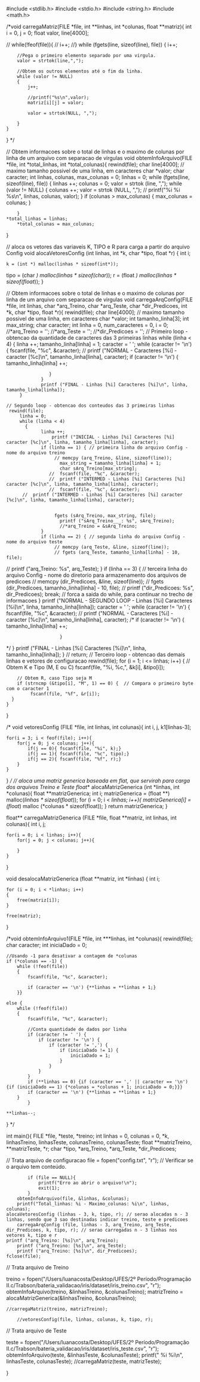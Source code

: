 #include <stdlib.h>
#include <stdio.h>
#include <string.h>
#include <math.h>


/*void carregaMatriz(FILE *file, int **linhas, int *colunas, float **matriz){
    int i = 0, j = 0;
    float valor, line[4000];

   // while(!feof(file)){
     //   i++;
//}
    while (fgets(line, sizeof(line), file))
    {
        i++;

        //Pega o primeiro elemento separado por uma virgula.
        valor = strtok(line,",");

        //Obtem os outros elementos até o fim da linha.
        while (valor != NULL)
        {
            j++;

            //printf("%s\n",valor);
            matriz[i][j] = valor;

            valor = strtok(NULL, ",");

        }
    }

} */

// Obtem informacoes sobre o total de linhas e o maximo de colunas por linha de um arquivo com separacao de virgulas
void obtemInfoArquivo(FILE *file, int *total_linhas, int *total_colunas){
	rewind(file);
	char line[4000]; // maximo tamanho possivel de uma linha, em caracteres
	char *valor;
	char caracter;
	int linhas, colunas, max_colunas = 0;
	linhas = 0;
	while (fgets(line, sizeof(line), file))
		{
     linhas ++;
		 colunas = 0;
			valor = strtok (line, ",");
      while (valor != NULL)
			{
			    colunas ++;
					valor = strtok (NULL, ",");
			//		printf("%i %i %s\n", linhas, colunas, valor);
		   }
			 if (colunas > max_colunas) {
					max_colunas = colunas;
			 }

		}
    *total_linhas = linhas;
		*total_colunas = max_colunas;
}

// aloca os vetores das variaveis K, TIPO e R para carga a partir do arquivo Config
void alocaVetoresConfig (int linhas, int *k, char *tipo, float *r) {
	int i;

	k = (int *) malloc(linhas * sizeof(int*));
  tipo = (char *) malloc(linhas * sizeof(char*));
  r = (float *) malloc(linhas * sizeof(float*));
}


// Obtem informacoes sobre o total de linhas e o maximo de colunas por linha de um arquivo com separacao de virgulas
void carregaArqConfig(FILE *file, int linhas, char *arq_Treino, char *arq_Teste, char *dir_Predicoes, int *k, char *tipo, float *r){
	rewind(file);
	char line[4000]; // maximo tamanho possivel de uma linha, em caracteres
	char *valor;
	int tamanho_linha[3];
	int max_string;
	char caracter;
	int linha = 0, num_caracteres = 0, i = 0;
	//*arq_Treino = '';
	//*arq_Teste = '';
	//*dir_Predicoes = '';
	// Primeiro loop - obtencao da quantidade de caracteres das 3 primeiras linhas
	while (linha < 4)
	   {
       linha ++;
			 tamanho_linha[linha] = 1;
			 caracter = ' ';
			  while (caracter != '\n')
				 {
		 		  fscanf(file, "%c", &caracter);
//	        printf ("NORMAL - Caracteres [%i] - caracter [%c]\n", tamanho_linha[linha], caracter);
		 		  if (caracter != '\n')
				    {
              tamanho_linha[linha] ++;

				    }
				 }
				 printf ("FINAL - Linhas [%i] Caracteres [%i]\n", linha, tamanho_linha[linha]);
		 }

    // Segundo loop - obtencao dos conteudos das 3 primeiras linhas
     rewind(file);
		 linha = 0;
		 while (linha < 4)
	 	   {
				 linha ++;
					 printf ("INICIAL - Linhas [%i] Caracteres [%i] caracter [%c]\n", linha, tamanho_linha[linha], caracter);
				 if (linha == 1) { // primeira linha do arquivo Config - nome do arquivo treino
					  // memcpy (arq_Treino, &line, sizeof(line));
						max_string = tamanho_linha[linha] + 1;
						char sArq_Treino[max_string];
					//	fscanf(file, "%c", &caracter);
					//	printf ("INTERMED - Linhas [%i] Caracteres [%i] caracter [%c]\n", linha, tamanho_linha[linha], caracter);
					//	fscanf(file, "%c", &caracter);
          //  printf ("INTERMED - Linhas [%i] Caracteres [%i] caracter [%c]\n", linha, tamanho_linha[linha], caracter);


					  fgets (sArq_Treino, max_string, file);
						printf ("sArq_Treino___: %s", sArq_Treino);
						//*arq_Treino = &sArq_Treino;
				 }
				 if (linha == 2) { // segunda linha do arquivo Config - nome do arquivo teste
					  // memcpy (arq_Teste, &line, sizeof(line));
					  // fgets (arq_Teste, tamanho_linha[linha] - 10, file);
//						printf ("arq_Treino: %s", arq_Teste);
				 }
				 if (linha == 3) { // terceira linha do arquivo Config - nome do diretorio para armazenamento dos arquivos de predicoes
		        // memcpy (dir_Predicoes, &line, sizeof(line));
						// fgets (dir_Predicoes, tamanho_linha[linha] - 10, file);
//						printf ("dir_Predicoes: %s", dir_Predicoes);
						break;   // forca a saida do while, para continuar no trecho de informacoes
				 }
				printf ("NORMAL - SEGUNDO LOOP  - Linhas [%i] Caracteres [%i]\n", linha, tamanho_linha[linha]);
				caracter = ' ';
		    while (caracter != '\n')
					 {
			 		  fscanf(file, "%c", &caracter);
	//	        printf ("NORMAL - Caracteres [%i] - caracter [%c]\n", tamanho_linha[linha], caracter);
/*			 		  if (caracter != '\n')
					    {
	              tamanho_linha[linha] ++;

					    }
*/
					 }
					 printf ("FINAL - Linhas [%i] Caracteres [%i]\n", linha, tamanho_linha[linha]);
			 }
// return;
	// Terceiro loop - obtencao das demais linhas e vetores de configuracao
     rewind(file);
	for (i = 1; i <= linhas; i++)
	{
		// Obtem K e Tipo (M, E ou C)
		fscanf(file, "%i, %c,", &k[i], &tipo[i]);

		// Obtem R, caso Tipo seja M
		if (strncmp (&tipo[i], "M", 1) == 0) {  // Compara o primeiro byte com o caracter 1
			 fscanf(file, "%f", &r[i]);
	  }
	}
}

/*
void vetoresConfig (FILE *file, int linhas, int colunas){
	int i, j, k1[linhas-3];

	for(i = 3; i < feof(file); i++){
		for(j = 0; j < colunas; j++){
			if(j == 0){ fscanf(file, "%i", k);}
			if(j == 1){ fscanf(file, "%c", tipo);}
			if(j == 2){ fscanf(file, "%f", r);}
		}
	}

}
*/
// aloca uma matriz generica baseada em flat, que servirah para carga dos arquivos Treino e Teste
float** alocaMatrizGenerica (int *linhas, int *colunas){
		float **matrizGenerica;
		int i;
		matrizGenerica = (float **) malloc(*linhas * sizeof(float*));
		for (i = 0; i < *linhas; i++){
			matrizGenerica[i] = (float*) malloc (*colunas * sizeof(float));
		}
		return matrizGenerica;
	}


float** carregaMatrizGenerica (FILE *file, float **matriz, int linhas, int colunas){
	int i, j;

	for(i = 0; i < linhas; i++){
		for(j = 0; j < colunas; j++){
			
		}
	}
}

void desalocaMatrizGenerica (float **matriz, int *linhas)
{
	int i;

	for (i = 0; i < *linhas; i++)
	{
		free(matriz[i]);
	}

	free(matriz);
}

/*void obtemInfoArquivo1(FILE *file, int ***linhas, int *colunas){
	rewind(file);
	char caracter;
        int iniciaDado = 0;

	//Usando -1 para desativar a contagem de *colunas
	if (*colunas == -1) {
		while (!feof(file))
		{
			fscanf(file, "%c", &caracter);

			if (caracter == '\n') {**linhas = **linhas + 1;}
		}}

	else {
		while (!feof(file))
		{
			fscanf(file, "%c", &caracter);

			//Conta quantidade de dados por linha
			if (caracter != ' ') {
				if (caracter != '\n') {
					if (caracter != ',') {
						if (iniciaDado != 1) {
							iniciaDado = 1;
						}
					}
				}
			}
			if (**linhas == 0) {if (caracter == ',' || caracter == '\n') {if (iniciaDado == 1) {*colunas = *colunas + 1; iniciaDado = 0;}}}
			if (caracter == '\n') {**linhas = **linhas + 1;}
		}
			}

	**linhas--;
}
*/



int main(){
    FILE *file, *teste, *treino;
    int linhas = 0, colunas = 0, *k, linhasTreino, linhasTeste, colunasTreino, colunasTeste;
    float **matrizTreino, **matrizTeste, *r;
		char *tipo, *arq_Treino, *arq_Teste, *dir_Predicoes;


// Trata arquivo de configuracao
    file = fopen("config.txt", "r");
		// Verificar se o arquivo tem conteúdo.

		    if (file == NULL){
		        printf("Erro ao abrir o arquivo!\n");
		        exit(1);
		    }
		obtemInfoArquivo(file, &linhas, &colunas);
		printf("Total_linhas: %i - Maximo_colunas: %i\n", linhas, colunas);
    alocaVetoresConfig (linhas - 3, k, tipo, r); // serao alocadas n - 3 linhas, sendo que 3 sao destinadas indicar treino, teste e predicoes
		carregaArqConfig (file, linhas - 3, arq_Treino, arq_Teste, dir_Predicoes, k, tipo, r); // serao carregadas n - 3 linhas nos vetores k, tipo e r
    printf ("arq_Treino: [%s]\n", arq_Treino);
		printf ("arq_Treino: [%s]\n", arq_Teste);
		printf ("arq_Treino: [%s]\n", dir_Predicoes);
    fclose(file);

// Trata arquivo de Treino





  treino = fopen("/Users/luanacosta/Desktop/UFES/2º Período/Programação II.c/Trabson/bateria_validacao/iris/dataset/iris_treino.csv", "r");
	obtemInfoArquivo(treino, &linhasTreino, &colunasTreino);
	matrizTreino = alocaMatrizGenerica(&linhasTreino, &colunasTreino);

    //carregaMatriz(treino, matrizTreino);

		//vetoresConfig(file, linhas, colunas, k, tipo, r);


// Trata arquivo de Teste

   teste = fopen("/Users/luanacosta/Desktop/UFES/2º Período/Programação II.c/Trabson/bateria_validacao/iris/dataset/iris_teste.csv", "r");
	 obtemInfoArquivo(teste, &linhasTeste, &colunasTeste);
	 printf(" %i %i\n", linhasTeste, colunasTeste);
    //carregaMatriz(teste, matrizTeste);


}


